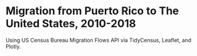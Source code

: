 # Migration from Puerto Rico to The United States, 2010-2018

Using US Census Bureau Migration Flows API via TidyCensus, Leaflet, and Plotly.
